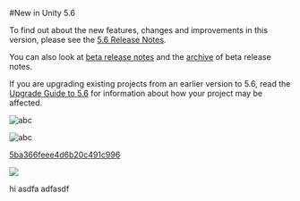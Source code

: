 #New in Unity 5.6

To find out about the new features, changes and improvements in this version, please see the [5.6 Release Notes](https://unity3d.com/unity/whats-new/unity-5.6.0).

You can also look at [beta release notes](https://unity3d.com/unity/beta#notes) and the [archive](https://unity3d.com/unity/beta/archive) of beta release notes. 


If you are upgrading existing projects from an earlier version to 5.6, read the [Upgrade Guide to 5.6](UpgradeGuide56) for information about how your project may be affected.


![abc](Images/DW5ad9c8419bb67626d83d695f.png)

![abc](Examples/DW5a963922d2f2b83b4ce3e9c6_5baf73a2f461c619cc788cbc.png)


[5ba366feee4d6b20c491c996](Examples/DW5a96364cb125ec3c70150c47_5ba366feee4d6b20c491c996.cs)

![](https://images.pexels.com/photos/67636/rose-blue-flower-rose-blooms-67636.jpeg)

hi
asdfa
adfasdf
